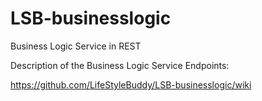 # LSB-businesslogic

Business Logic Service in REST

Description of the Business Logic Service Endpoints:

https://github.com/LifeStyleBuddy/LSB-businesslogic/wiki

